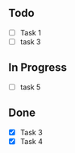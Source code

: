 ## Todo

- [ ] Task 1
- [ ] task 3

## In Progress

- [ ] task 5

## Done

- [x] Task 3
- [x] Task 4
